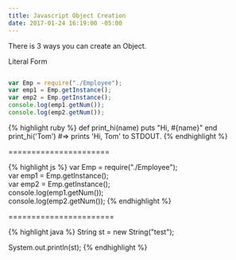 ```yaml
---
title: Javascript Object Creation
date: 2017-01-24 16:19:00 -05:00
---
```


There is 3 ways you can create an Object.

Literal Form

```javascript

var Emp = require("./Employee");
var emp1 = Emp.getInstance();
var emp2 = Emp.getInstance();
console.log(emp1.getNum());
console.log(emp2.getNum());
```

{% highlight ruby %}
def print_hi(name)
puts "Hi, #{name}"
end
print_hi('Tom')
\#=> prints 'Hi, Tom' to STDOUT.
{% endhighlight %}

======================

{% highlight js %}
var Emp = require("./Employee");\
var emp1 = Emp.getInstance();\
var emp2 = Emp.getInstance();\
console.log(emp1.getNum());\
console.log(emp2.getNum());
{% endhighlight %}

=======================

{% highlight java %}
String st = new String("test");

System.out.println(st);
{% endhighlight %}